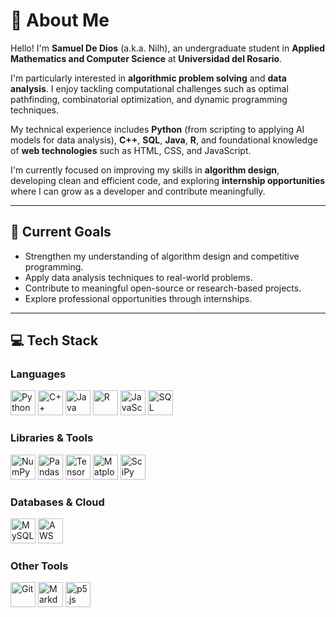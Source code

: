 # 👋 About Me

Hello! I'm **Samuel De Dios** (a.k.a. Nilh), an undergraduate student in **Applied Mathematics and Computer Science** at **Universidad del Rosario**.

I'm particularly interested in **algorithmic problem solving** and **data analysis**. I enjoy tackling computational challenges such as optimal pathfinding, combinatorial optimization, and dynamic programming techniques.

My technical experience includes **Python** (from scripting to applying AI models for data analysis), **C++**, **SQL**, **Java**, **R**, and foundational knowledge of **web technologies** such as HTML, CSS, and JavaScript.

I'm currently focused on improving my skills in **algorithm design**, developing clean and efficient code, and exploring **internship opportunities** where I can grow as a developer and contribute meaningfully.

---

## 🎯 Current Goals

- Strengthen my understanding of algorithm design and competitive programming.
- Apply data analysis techniques to real-world problems.
- Contribute to meaningful open-source or research-based projects.
- Explore professional opportunities through internships.

---

## 💻 Tech Stack
### Languages
<p align="left">
  <img src="https://cdn.jsdelivr.net/gh/devicons/devicon/icons/python/python-original.svg" height="40" alt="Python"/>
  <img src="https://cdn.jsdelivr.net/gh/devicons/devicon/icons/cplusplus/cplusplus-original.svg" height="40" alt="C++"/>
  <img src="https://cdn.jsdelivr.net/gh/devicons/devicon/icons/java/java-original.svg" height="40" alt="Java"/>
  <img src="https://cdn.jsdelivr.net/gh/devicons/devicon/icons/r/r-original.svg" height="40" alt="R"/>
  <img src="https://cdn.jsdelivr.net/gh/devicons/devicon/icons/javascript/javascript-original.svg" height="40" alt="JavaScript"/>
  <img src="https://cdn.jsdelivr.net/gh/devicons/devicon/icons/mysql/mysql-original-wordmark.svg" height="40" alt="SQL"/>
</p>

### Libraries & Tools
<p align="left">
  <img src="https://cdn.jsdelivr.net/gh/devicons/devicon/icons/numpy/numpy-original.svg" height="40" alt="NumPy"/>
  <img src="https://cdn.jsdelivr.net/gh/devicons/devicon/icons/pandas/pandas-original.svg" height="40" alt="Pandas"/>
  <img src="https://cdn.jsdelivr.net/gh/devicons/devicon/icons/tensorflow/tensorflow-original.svg" height="40" alt="TensorFlow"/>
  <img src="https://upload.wikimedia.org/wikipedia/commons/8/84/Matplotlib_icon.svg" height="40" alt="Matplotlib"/>
  <img src="https://upload.wikimedia.org/wikipedia/commons/thumb/8/82/SciPy_logo.svg/512px-SciPy_logo.svg.png" height="40" alt="SciPy"/>
</p>

### Databases & Cloud
<p align="left">
  <img src="https://cdn.jsdelivr.net/gh/devicons/devicon/icons/mysql/mysql-original.svg" height="40" alt="MySQL"/>
  <img src="https://upload.wikimedia.org/wikipedia/commons/9/93/Amazon_Web_Services_Logo.svg" height="40" alt="AWS"/>
</p>

### Other Tools
<p align="left">
  <img src="https://cdn.jsdelivr.net/gh/devicons/devicon/icons/git/git-original.svg" height="40" alt="Git"/>
  <img src="https://cdn.jsdelivr.net/gh/devicons/devicon/icons/markdown/markdown-original.svg" height="40" alt="Markdown"/>
  <img src="https://upload.wikimedia.org/commons/2/28/P5js-logo.svg" height="40" alt="p5.js"/>
</p>


<!-- Proudly created with ❤️ by Samuel De Dios -->
